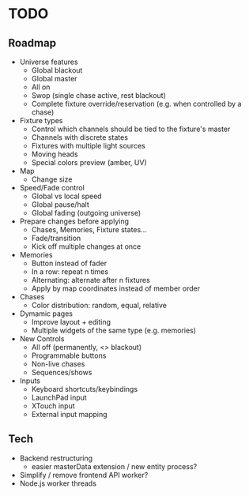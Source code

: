 # TODO

## Roadmap

- Universe features
  - Global blackout
  - Global master
  - All on
  - Swop (single chase active, rest blackout)
  - Complete fixture override/reservation (e.g. when controlled by a chase)
- Fixture types
  - Control which channels should be tied to the fixture's master
  - Channels with discrete states
  - Fixtures with multiple light sources
  - Moving heads
  - Special colors preview (amber, UV)
- Map
  - Change size
- Speed/Fade control
  - Global vs local speed
  - Global pause/halt
  - Global fading (outgoing universe)
- Prepare changes before applying
  - Chases, Memories, Fixture states...
  - Fade/transition
  - Kick off multiple changes at once
- Memories
  - Button instead of fader
  - In a row: repeat n times
  - Alternating: alternate after n fixtures
  - Apply by map coordinates instead of member order
- Chases
  - Color distribution: random, equal, relative
- Dymamic pages
  - Improve layout + editing
  - Multiple widgets of the same type (e.g. memories)
- New Controls
  - All off (permanently, <> blackout)
  - Programmable buttons
  - Non-live chases
  - Sequences/shows
- Inputs
  - Keyboard shortcuts/keybindings
  - LaunchPad input
  - XTouch input
  - External input mapping

## Tech

- Backend restructuring
  - easier masterData extension / new entity process?
- Simplify / remove frontend API worker?
- Node.js worker threads
